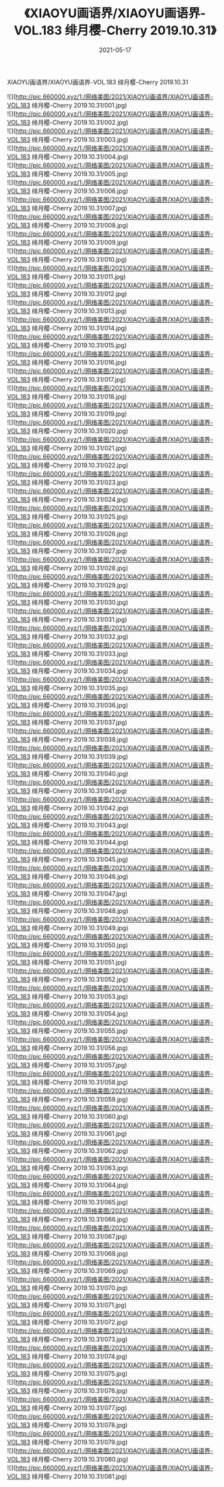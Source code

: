 ﻿---
layout: post
title:  《XIAOYU画语界/XIAOYU画语界-VOL.183 绯月樱-Cherry 2019.10.31》
date:   2021-05-17
img: http://pic.660000.xyz/1:/网络美图/2021/XIAOYU画语界/XIAOYU画语界-VOL.183 绯月樱-Cherry 2019.10.31/000.jpg
categories: [美女, 清纯, 唯美]
---

XIAOYU画语界/XIAOYU画语界-VOL.183 绯月樱-Cherry 2019.10.31

 ![](http://pic.660000.xyz/1:/网络美图/2021/XIAOYU画语界/XIAOYU画语界-VOL.183 绯月樱-Cherry 2019.10.31/001.jpg) <br>![](http://pic.660000.xyz/1:/网络美图/2021/XIAOYU画语界/XIAOYU画语界-VOL.183 绯月樱-Cherry 2019.10.31/002.jpg) <br>![](http://pic.660000.xyz/1:/网络美图/2021/XIAOYU画语界/XIAOYU画语界-VOL.183 绯月樱-Cherry 2019.10.31/003.jpg) <br>![](http://pic.660000.xyz/1:/网络美图/2021/XIAOYU画语界/XIAOYU画语界-VOL.183 绯月樱-Cherry 2019.10.31/004.jpg) <br>![](http://pic.660000.xyz/1:/网络美图/2021/XIAOYU画语界/XIAOYU画语界-VOL.183 绯月樱-Cherry 2019.10.31/005.jpg) <br>![](http://pic.660000.xyz/1:/网络美图/2021/XIAOYU画语界/XIAOYU画语界-VOL.183 绯月樱-Cherry 2019.10.31/006.jpg) <br>![](http://pic.660000.xyz/1:/网络美图/2021/XIAOYU画语界/XIAOYU画语界-VOL.183 绯月樱-Cherry 2019.10.31/007.jpg) <br>![](http://pic.660000.xyz/1:/网络美图/2021/XIAOYU画语界/XIAOYU画语界-VOL.183 绯月樱-Cherry 2019.10.31/008.jpg) <br>![](http://pic.660000.xyz/1:/网络美图/2021/XIAOYU画语界/XIAOYU画语界-VOL.183 绯月樱-Cherry 2019.10.31/009.jpg) <br>![](http://pic.660000.xyz/1:/网络美图/2021/XIAOYU画语界/XIAOYU画语界-VOL.183 绯月樱-Cherry 2019.10.31/010.jpg) <br>![](http://pic.660000.xyz/1:/网络美图/2021/XIAOYU画语界/XIAOYU画语界-VOL.183 绯月樱-Cherry 2019.10.31/011.jpg) <br>![](http://pic.660000.xyz/1:/网络美图/2021/XIAOYU画语界/XIAOYU画语界-VOL.183 绯月樱-Cherry 2019.10.31/012.jpg) <br>![](http://pic.660000.xyz/1:/网络美图/2021/XIAOYU画语界/XIAOYU画语界-VOL.183 绯月樱-Cherry 2019.10.31/013.jpg) <br>![](http://pic.660000.xyz/1:/网络美图/2021/XIAOYU画语界/XIAOYU画语界-VOL.183 绯月樱-Cherry 2019.10.31/014.jpg) <br>![](http://pic.660000.xyz/1:/网络美图/2021/XIAOYU画语界/XIAOYU画语界-VOL.183 绯月樱-Cherry 2019.10.31/015.jpg) <br>![](http://pic.660000.xyz/1:/网络美图/2021/XIAOYU画语界/XIAOYU画语界-VOL.183 绯月樱-Cherry 2019.10.31/016.jpg) <br>![](http://pic.660000.xyz/1:/网络美图/2021/XIAOYU画语界/XIAOYU画语界-VOL.183 绯月樱-Cherry 2019.10.31/017.jpg) <br>![](http://pic.660000.xyz/1:/网络美图/2021/XIAOYU画语界/XIAOYU画语界-VOL.183 绯月樱-Cherry 2019.10.31/018.jpg) <br>![](http://pic.660000.xyz/1:/网络美图/2021/XIAOYU画语界/XIAOYU画语界-VOL.183 绯月樱-Cherry 2019.10.31/019.jpg) <br>![](http://pic.660000.xyz/1:/网络美图/2021/XIAOYU画语界/XIAOYU画语界-VOL.183 绯月樱-Cherry 2019.10.31/020.jpg) <br>![](http://pic.660000.xyz/1:/网络美图/2021/XIAOYU画语界/XIAOYU画语界-VOL.183 绯月樱-Cherry 2019.10.31/021.jpg) <br>![](http://pic.660000.xyz/1:/网络美图/2021/XIAOYU画语界/XIAOYU画语界-VOL.183 绯月樱-Cherry 2019.10.31/022.jpg) <br>![](http://pic.660000.xyz/1:/网络美图/2021/XIAOYU画语界/XIAOYU画语界-VOL.183 绯月樱-Cherry 2019.10.31/023.jpg) <br>![](http://pic.660000.xyz/1:/网络美图/2021/XIAOYU画语界/XIAOYU画语界-VOL.183 绯月樱-Cherry 2019.10.31/024.jpg) <br>![](http://pic.660000.xyz/1:/网络美图/2021/XIAOYU画语界/XIAOYU画语界-VOL.183 绯月樱-Cherry 2019.10.31/025.jpg) <br>![](http://pic.660000.xyz/1:/网络美图/2021/XIAOYU画语界/XIAOYU画语界-VOL.183 绯月樱-Cherry 2019.10.31/026.jpg) <br>![](http://pic.660000.xyz/1:/网络美图/2021/XIAOYU画语界/XIAOYU画语界-VOL.183 绯月樱-Cherry 2019.10.31/027.jpg) <br>![](http://pic.660000.xyz/1:/网络美图/2021/XIAOYU画语界/XIAOYU画语界-VOL.183 绯月樱-Cherry 2019.10.31/028.jpg) <br>![](http://pic.660000.xyz/1:/网络美图/2021/XIAOYU画语界/XIAOYU画语界-VOL.183 绯月樱-Cherry 2019.10.31/029.jpg) <br>![](http://pic.660000.xyz/1:/网络美图/2021/XIAOYU画语界/XIAOYU画语界-VOL.183 绯月樱-Cherry 2019.10.31/030.jpg) <br>![](http://pic.660000.xyz/1:/网络美图/2021/XIAOYU画语界/XIAOYU画语界-VOL.183 绯月樱-Cherry 2019.10.31/031.jpg) <br>![](http://pic.660000.xyz/1:/网络美图/2021/XIAOYU画语界/XIAOYU画语界-VOL.183 绯月樱-Cherry 2019.10.31/032.jpg) <br>![](http://pic.660000.xyz/1:/网络美图/2021/XIAOYU画语界/XIAOYU画语界-VOL.183 绯月樱-Cherry 2019.10.31/033.jpg) <br>![](http://pic.660000.xyz/1:/网络美图/2021/XIAOYU画语界/XIAOYU画语界-VOL.183 绯月樱-Cherry 2019.10.31/034.jpg) <br>![](http://pic.660000.xyz/1:/网络美图/2021/XIAOYU画语界/XIAOYU画语界-VOL.183 绯月樱-Cherry 2019.10.31/035.jpg) <br>![](http://pic.660000.xyz/1:/网络美图/2021/XIAOYU画语界/XIAOYU画语界-VOL.183 绯月樱-Cherry 2019.10.31/036.jpg) <br>![](http://pic.660000.xyz/1:/网络美图/2021/XIAOYU画语界/XIAOYU画语界-VOL.183 绯月樱-Cherry 2019.10.31/037.jpg) <br>![](http://pic.660000.xyz/1:/网络美图/2021/XIAOYU画语界/XIAOYU画语界-VOL.183 绯月樱-Cherry 2019.10.31/038.jpg) <br>![](http://pic.660000.xyz/1:/网络美图/2021/XIAOYU画语界/XIAOYU画语界-VOL.183 绯月樱-Cherry 2019.10.31/039.jpg) <br>![](http://pic.660000.xyz/1:/网络美图/2021/XIAOYU画语界/XIAOYU画语界-VOL.183 绯月樱-Cherry 2019.10.31/040.jpg) <br>![](http://pic.660000.xyz/1:/网络美图/2021/XIAOYU画语界/XIAOYU画语界-VOL.183 绯月樱-Cherry 2019.10.31/041.jpg) <br>![](http://pic.660000.xyz/1:/网络美图/2021/XIAOYU画语界/XIAOYU画语界-VOL.183 绯月樱-Cherry 2019.10.31/042.jpg) <br>![](http://pic.660000.xyz/1:/网络美图/2021/XIAOYU画语界/XIAOYU画语界-VOL.183 绯月樱-Cherry 2019.10.31/043.jpg) <br>![](http://pic.660000.xyz/1:/网络美图/2021/XIAOYU画语界/XIAOYU画语界-VOL.183 绯月樱-Cherry 2019.10.31/044.jpg) <br>![](http://pic.660000.xyz/1:/网络美图/2021/XIAOYU画语界/XIAOYU画语界-VOL.183 绯月樱-Cherry 2019.10.31/045.jpg) <br>![](http://pic.660000.xyz/1:/网络美图/2021/XIAOYU画语界/XIAOYU画语界-VOL.183 绯月樱-Cherry 2019.10.31/046.jpg) <br>![](http://pic.660000.xyz/1:/网络美图/2021/XIAOYU画语界/XIAOYU画语界-VOL.183 绯月樱-Cherry 2019.10.31/047.jpg) <br>![](http://pic.660000.xyz/1:/网络美图/2021/XIAOYU画语界/XIAOYU画语界-VOL.183 绯月樱-Cherry 2019.10.31/048.jpg) <br>![](http://pic.660000.xyz/1:/网络美图/2021/XIAOYU画语界/XIAOYU画语界-VOL.183 绯月樱-Cherry 2019.10.31/049.jpg) <br>![](http://pic.660000.xyz/1:/网络美图/2021/XIAOYU画语界/XIAOYU画语界-VOL.183 绯月樱-Cherry 2019.10.31/050.jpg) <br>![](http://pic.660000.xyz/1:/网络美图/2021/XIAOYU画语界/XIAOYU画语界-VOL.183 绯月樱-Cherry 2019.10.31/051.jpg) <br>![](http://pic.660000.xyz/1:/网络美图/2021/XIAOYU画语界/XIAOYU画语界-VOL.183 绯月樱-Cherry 2019.10.31/052.jpg) <br>![](http://pic.660000.xyz/1:/网络美图/2021/XIAOYU画语界/XIAOYU画语界-VOL.183 绯月樱-Cherry 2019.10.31/053.jpg) <br>![](http://pic.660000.xyz/1:/网络美图/2021/XIAOYU画语界/XIAOYU画语界-VOL.183 绯月樱-Cherry 2019.10.31/054.jpg) <br>![](http://pic.660000.xyz/1:/网络美图/2021/XIAOYU画语界/XIAOYU画语界-VOL.183 绯月樱-Cherry 2019.10.31/055.jpg) <br>![](http://pic.660000.xyz/1:/网络美图/2021/XIAOYU画语界/XIAOYU画语界-VOL.183 绯月樱-Cherry 2019.10.31/056.jpg) <br>![](http://pic.660000.xyz/1:/网络美图/2021/XIAOYU画语界/XIAOYU画语界-VOL.183 绯月樱-Cherry 2019.10.31/057.jpg) <br>![](http://pic.660000.xyz/1:/网络美图/2021/XIAOYU画语界/XIAOYU画语界-VOL.183 绯月樱-Cherry 2019.10.31/058.jpg) <br>![](http://pic.660000.xyz/1:/网络美图/2021/XIAOYU画语界/XIAOYU画语界-VOL.183 绯月樱-Cherry 2019.10.31/059.jpg) <br>![](http://pic.660000.xyz/1:/网络美图/2021/XIAOYU画语界/XIAOYU画语界-VOL.183 绯月樱-Cherry 2019.10.31/060.jpg) <br>![](http://pic.660000.xyz/1:/网络美图/2021/XIAOYU画语界/XIAOYU画语界-VOL.183 绯月樱-Cherry 2019.10.31/061.jpg) <br>![](http://pic.660000.xyz/1:/网络美图/2021/XIAOYU画语界/XIAOYU画语界-VOL.183 绯月樱-Cherry 2019.10.31/062.jpg) <br>![](http://pic.660000.xyz/1:/网络美图/2021/XIAOYU画语界/XIAOYU画语界-VOL.183 绯月樱-Cherry 2019.10.31/063.jpg) <br>![](http://pic.660000.xyz/1:/网络美图/2021/XIAOYU画语界/XIAOYU画语界-VOL.183 绯月樱-Cherry 2019.10.31/064.jpg) <br>![](http://pic.660000.xyz/1:/网络美图/2021/XIAOYU画语界/XIAOYU画语界-VOL.183 绯月樱-Cherry 2019.10.31/065.jpg) <br>![](http://pic.660000.xyz/1:/网络美图/2021/XIAOYU画语界/XIAOYU画语界-VOL.183 绯月樱-Cherry 2019.10.31/066.jpg) <br>![](http://pic.660000.xyz/1:/网络美图/2021/XIAOYU画语界/XIAOYU画语界-VOL.183 绯月樱-Cherry 2019.10.31/067.jpg) <br>![](http://pic.660000.xyz/1:/网络美图/2021/XIAOYU画语界/XIAOYU画语界-VOL.183 绯月樱-Cherry 2019.10.31/068.jpg) <br>![](http://pic.660000.xyz/1:/网络美图/2021/XIAOYU画语界/XIAOYU画语界-VOL.183 绯月樱-Cherry 2019.10.31/069.jpg) <br>![](http://pic.660000.xyz/1:/网络美图/2021/XIAOYU画语界/XIAOYU画语界-VOL.183 绯月樱-Cherry 2019.10.31/070.jpg) <br>![](http://pic.660000.xyz/1:/网络美图/2021/XIAOYU画语界/XIAOYU画语界-VOL.183 绯月樱-Cherry 2019.10.31/071.jpg) <br>![](http://pic.660000.xyz/1:/网络美图/2021/XIAOYU画语界/XIAOYU画语界-VOL.183 绯月樱-Cherry 2019.10.31/072.jpg) <br>![](http://pic.660000.xyz/1:/网络美图/2021/XIAOYU画语界/XIAOYU画语界-VOL.183 绯月樱-Cherry 2019.10.31/073.jpg) <br>![](http://pic.660000.xyz/1:/网络美图/2021/XIAOYU画语界/XIAOYU画语界-VOL.183 绯月樱-Cherry 2019.10.31/074.jpg) <br>![](http://pic.660000.xyz/1:/网络美图/2021/XIAOYU画语界/XIAOYU画语界-VOL.183 绯月樱-Cherry 2019.10.31/075.jpg) <br>![](http://pic.660000.xyz/1:/网络美图/2021/XIAOYU画语界/XIAOYU画语界-VOL.183 绯月樱-Cherry 2019.10.31/076.jpg) <br>![](http://pic.660000.xyz/1:/网络美图/2021/XIAOYU画语界/XIAOYU画语界-VOL.183 绯月樱-Cherry 2019.10.31/077.jpg) <br>![](http://pic.660000.xyz/1:/网络美图/2021/XIAOYU画语界/XIAOYU画语界-VOL.183 绯月樱-Cherry 2019.10.31/078.jpg) <br>![](http://pic.660000.xyz/1:/网络美图/2021/XIAOYU画语界/XIAOYU画语界-VOL.183 绯月樱-Cherry 2019.10.31/079.jpg) <br>![](http://pic.660000.xyz/1:/网络美图/2021/XIAOYU画语界/XIAOYU画语界-VOL.183 绯月樱-Cherry 2019.10.31/080.jpg) <br>![](http://pic.660000.xyz/1:/网络美图/2021/XIAOYU画语界/XIAOYU画语界-VOL.183 绯月樱-Cherry 2019.10.31/081.jpg) <br>